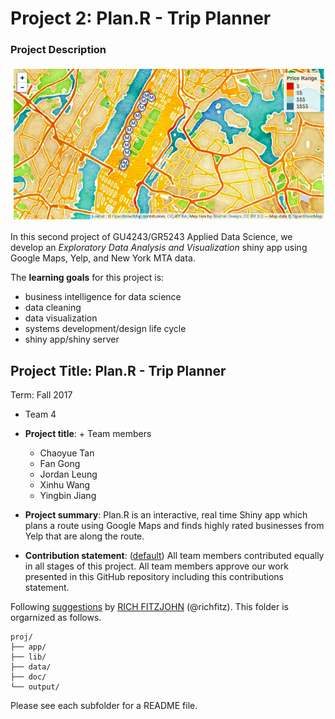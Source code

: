 # Project 2: Plan.R - Trip Planner

### Project Description

![screenshot](fig/map_pic1.png)

In this second project of GU4243/GR5243 Applied Data Science, we develop an *Exploratory Data Analysis and Visualization* shiny app using Google Maps, Yelp, and New York MTA data.

The **learning goals** for this project is:

- business intelligence for data science
- data cleaning
- data visualization
- systems development/design life cycle
- shiny app/shiny server

## Project Title: Plan.R - Trip Planner

Term: Fall 2017

+ Team 4
+ **Project title**: + Team members
	+ Chaoyue Tan
	+ Fan Gong
	+ Jordan Leung
	+ Xinhu Wang
	+ Yingbin Jiang

+ **Project summary**: Plan.R is an interactive, real time Shiny app which plans a route using Google Maps and finds highly rated businesses from Yelp that are along the route.

+ **Contribution statement**: ([default](doc/a_note_on_contributions.md)) All team members contributed equally in all stages of this project. All team members approve our work presented in this GitHub repository including this contributions statement. 

Following [suggestions](http://nicercode.github.io/blog/2013-04-05-projects/) by [RICH FITZJOHN](http://nicercode.github.io/about/#Team) (@richfitz). This folder is orgarnized as follows.

```
proj/
├── app/
├── lib/
├── data/
├── doc/
└── output/
```

Please see each subfolder for a README file.


